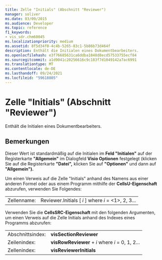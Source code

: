 ```yaml
---
title: Zelle "Initials" (Abschnitt "Reviewer")
manager: soliver
ms.date: 03/09/2015
ms.audience: Developer
ms.topic: reference
f1_keywords:
- vis_sdr.chm60045
ms.localizationpriority: medium
ms.assetid: 8f5d34f0-4c4b-5265-83c1-5b86b73d464f
description: Enthält die Initialen eines Dokumentbearbeiters.
ms.openlocfilehash: e3f76685631ca6ddba1848d8ecd57533755ecf84
ms.sourcegitcommit: a1d9041c20256616c9c183f7d1049142a7ac6991
ms.translationtype: MT
ms.contentlocale: de-DE
ms.lasthandoff: 09/24/2021
ms.locfileid: "59618805"
---
```

# <a name="initials-cell-reviewer-section"></a>Zelle "Initials" (Abschnitt "Reviewer")

Enthält die Initialen eines Dokumentbearbeiters.
  
## <a name="remarks"></a>Bemerkungen

Dieser Wert ist standardmäßig auf die Initialen im **Feld "Initialen"** auf der Registerkarte **"Allgemein"** im Dialogfeld **Visio Optionen** festgelegt (klicken Sie auf die Registerkarte **"Datei",** klicken Sie auf **"Optionen"** und dann auf **"Allgemein").** 
  
Um einen Verweis auf die Zelle "Initials" anhand des Namens aus einer anderen Formel oder aus einem Programm mithilfe der **CellsU-Eigenschaft** abzurufen, verwenden Sie Folgendes: 
  
|||
|:-----|:-----|
| Zellenname:  <br/> | Reviewer.Initials [  *i*  ] where  *i*  = <1>, 2, 3...  <br/> |
   
Verwenden Sie die **CellsSRC-Eigenschaft** mit den folgenden Argumenten, um einen Verweis auf die Zelle Initials anhand des Indexes eines Programms abzurufen: 
  
|||
|:-----|:-----|
| Abschnittsindex:  <br/> |**visSectionReviewer** <br/> |
| Zeilenindex:  <br/> |**visRowReviewer**  +   *i* where *i* = 0, 1, 2...  <br/> |
| Zellenindex:  <br/> |**visReviewerInitials** <br/> |
   

